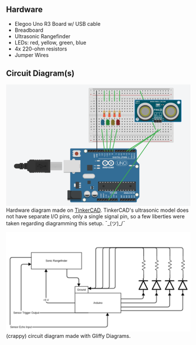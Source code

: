 ## Hardware

* Elegoo Uno R3 Board w/ USB cable
* Breadboard
* Ultrasonic Rangefinder
* LEDs: red, yellow, green, blue
* 4x 220-ohm resistors
* Jumper Wires

## Circuit Diagram(s)

![hardware diagram](./tinkercad_mockup.png)
Hardware diagram made on [TinkerCAD](www.tinkercad.com/learn). TinkerCAD's ultrasonic model does not have separate I/O pins, only a single signal pin, so a few liberties were taken regarding diagramming this setup. ¯\_(ツ)_/¯

![circuit diagram](./circuit_mockup_cropped.png)
(crappy) circuit diagram made with Gliffy Diagrams.
